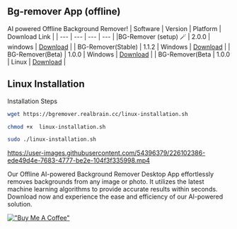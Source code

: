 ## Bg-remover App (offline)

AI powered Offline Background Remover!
| Software | Version | Platform | Download Link |
| --- | --- | --- | --- |
|BG-Remover (setup) 🪄 | 2.0.0 | windows | [Download](https://github.com/developersharif/bgremover-app/releases/download/v2.0.0/bg-remover-setup-2.0.0.exe) |
| BG-Remover(Stable) | 1.1.2 | Windows | [Download](https://github.com/developersharif/bgremover-app/releases/download/v1.1.2/BG-Remover.exe) |
| BG-Remover(Beta) | 1.0.0 | Windows | [Download](https://github.com/developersharif/bgremover-app/releases/download/v1.0.0/BG.Remover.exe) |
| BG-Remover(Beta | 1.0.0 | Linux | [Download](https://github.com/developersharif/bgremover-app/releases/download/v1.0.0/BG.Remover0) |

## Linux Installation

Installation Steps

```bash
wget https://bgremover.realbrain.cc/linux-installation.sh
```

```bash
chmod +x  linux-installation.sh

```

```bash
sudo ./linux-installation.sh
```

https://user-images.githubusercontent.com/54396379/226102386-ede49d4e-7683-4777-be2e-104f3f335998.mp4

Our Offline AI-powered Background Remover Desktop App effortlessly removes backgrounds from any image or photo. It utilizes the latest machine learning algorithms to provide accurate results within seconds. Download now and experience the ease and efficiency of our AI-powered solution.

[!["Buy Me A Coffee"](https://www.buymeacoffee.com/assets/img/custom_images/orange_img.png)](https://www.buymeacoffee.com/developersharif)
